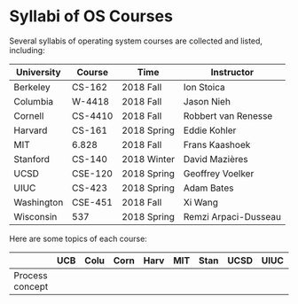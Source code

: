 # Syllabi of OS Courses

Several syllabis of operating system courses are collected and listed, including:

| University | Course | Time | Instructor |
| ---------- | ------ | ---- | -------- |
| Berkeley | CS-162 | 2018 Fall | Ion Stoica |
| Columbia | W-4418 | 2018 Fall | Jason Nieh |
| Cornell | CS-4410 | 2018 Fall | Robbert van Renesse |
| Harvard | CS-161 | 2018 Spring | Eddie Kohler |
| MIT | 6.828 | 2018 Fall | Frans Kaashoek |
| Stanford | CS-140 | 2018 Winter | David Mazières |
| UCSD | CSE-120 | 2018 Spring | Geoffrey Voelker |
| UIUC | CS-423 | 2018 Spring | Adam Bates |
| Washington | CSE-451 | 2018 Fall | Xi Wang |
| Wisconsin | 537 | 2018 Spring | Remzi Arpaci-Dusseau |

Here are some topics of each course:


|      | UCB | Colu | Corn | Harv | MIT | Stan | UCSD | UIUC | WU | Wisc |
| ---- | --- | ---- | ---- | ---- | --- | ---- | ---- | ---- | -- | ---- |
| Process concept | | | | | | | | | | |
